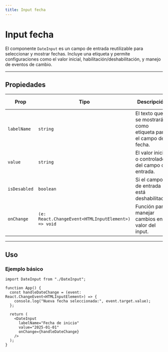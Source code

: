 ```yaml
---
title: Input fecha
---
```


# Input fecha

El componente `DateInput` es un campo de entrada reutilizable para seleccionar y mostrar fechas. Incluye una etiqueta y permite configuraciones como el valor inicial, habilitación/deshabilitación, y manejo de eventos de cambio.

---

## Propiedades

| Prop         | Tipo                                               | Descripción                                                    | Requerido | Valor Predeterminado |
| ------------ | -------------------------------------------------- | -------------------------------------------------------------- | --------- | -------------------- |
| `labelName`  | `string`                                           | El texto que se mostrará como etiqueta para el campo de fecha. | Sí        | -                    |
| `value`      | `string`                                           | El valor inicial o controlado del campo de entrada.            | No        | `""`                 |
| `isDesabled` | `boolean`                                          | Si el campo de entrada está deshabilitado.                     | No        | `false`              |
| `onChange`   | `(e: React.ChangeEvent<HTMLInputElement>) => void` | Función para manejar cambios en el valor del input.            | No        | `undefined`          |

---

## **Uso**

### **Ejemplo básico**

```tsx
import DateInput from "./DateInput";

function App() {
  const handleDateChange = (event: React.ChangeEvent<HTMLInputElement>) => {
    console.log("Nueva fecha seleccionada:", event.target.value);
  };

  return (
    <DateInput
      labelName="Fecha de inicio"
      value="2025-01-01"
      onChange={handleDateChange}
    />
  );
}
```
